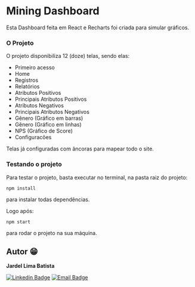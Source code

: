 # Mining Dashboard
Esta Dashboard feita em React e Recharts foi criada para simular gráficos.

### O Projeto
O projeto disponibiliza 12 (doze) telas, sendo elas: 

- Primeiro acesso
- Home
- Registros
- Relatórios
- Atributos Positivos
- Principais Atributos Positivos
- Atributos Negativos
- Principais Atributos Negativos
- Gênero (Gráfico em barras)
- Gênero (Gráfico em linhas)
- NPS (Gráfico de Score)
- Configuracões 

Telas já configuradas com âncoras para mapear todo o site.

### Testando o projeto
Para testar o projeto, basta executar no terminal, na pasta raiz do projeto: 

`npm install`

para instalar todas dependências.

Logo após: 

`npm start`

para rodar o projeto na sua máquina.

## Autor :grin:
<b>Jardel Lima Batista</b> 

[![Linkedin Badge](https://img.shields.io/badge/-LinkedIn-blue?style=flat-square&logo=Linkedin&logoColor=white&link=https://www.linkedin.com/in/jardel-lima-040b30164/)](https://www.linkedin.com/in/jardel-lima-040b30164/) 
[![Email Badge](https://img.shields.io/badge/-Email-red?style=flat-square&logo=Gmail&logoColor=white&link=https://www.gmail.com)](mailto:prof_jardel@hotmail.com)
